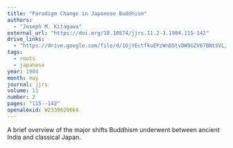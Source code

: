 ```yaml
---
title: "Paradigm Change in Japanese Buddhism"
authors:
  - "Joseph M. Kitagawa"
external_url: "https://doi.org/10.18874/jjrs.11.2-3.1984.115-142"
drive_links:
  - "https://drive.google.com/file/d/1GjYEctfkuEPzWnD5tvDW9GZV67BNtSVL/view?usp=drivesdk"
tags:
  - roots
  - japanese
year: 1984
month: may
journal: jjrs
volume: 11
number: 2
pages: "115--142"
openalexid: W2339620664
---
```


A brief overview of the major shifts Buddhism underwent between ancient India and classical Japan.
